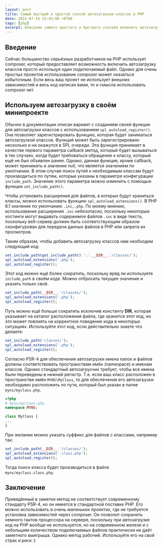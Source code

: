 ```yaml
---
layout: post
title: Самый быстрый и простой способ автозагрузки классов в PHP
date: 2022-07-16 23:43:00 +0700
tags: [php]
excerpt: Описание самого простого и быстрого способа включить автозагрузку классов в PHP. Он не соответствует стандартам PSR, но встроен в язык PHP.
---
```

## Введение

Сейчас большинство серьёзных разработчиков на PHP использует composer, который предоставляет возможность включить автозагрузку классов просто используя один подключаемый файл. Однако для очень простых проектов использование composer может оказаться избыточным. Если весь ваш проект не использует внешних зависимостей и весь код написан вами, то и смысла использовать composer нет.

## Используем автозагрузку в своём минипроекте

Обычно в документации описан вариант с созданием своей функции для автозагрузки классов с использованием `spl_autoload_register()`. Она позволяет зарегистрировать функцию, которая будет заниматься автозагрузкой классов. Функций может быть зарегистрировано несколько и ни окажутся в SPL очереди. Эта функция принимает в качестве первого параметра callback метод, который будет вызываться в тех случаях, когда будет требоваться обращение к классу, который ещё не был объявлен ранее. Однако, данная функция, кроме callback, может принимать и значение null, что является значением по умолчанию. В этом случае поиск путей к необходимым классам будут производиться по путям, которые указаны в параметре конфигурации `include_path`. Значение этого параметра можно изменить с помощью функции `set_include_path()`.

Чтобы установить расширения для файлов, в которых будут храниться классы, можно использовать функцию `spl_autoload_extensions()`. В PHP 8.1 значение по умолчанию `.inc,.php`. По моему мнению, использование расширения `.inc` небезопасно, поскольку некоторые хостинги могут выдавать содержимое файлов `.inc` в виде текста, поскольку веб-сервер должен быть соответствующим образом сконфигурован для передачи данных файлов в PHP или запрета их просмотров.

Таким образом, чтобы добавить автозагрузку классов нам необходим следующий код:

```php
set_include_path(get_include_path().':'.__DIR__.'/classes/');
spl_autoload_extensions('.php');
spl_autoload_register();
```

Этот код можно ещё более сократить, поскольку вряд ли используете `include_path` в своём коде. Можно отбросить текущее значение и указать только своё.

```php
set_include_path(__DIR__.'/classes/');
spl_autoload_extensions('.php');
spl_autoload_register();
```

Путь можно ещё больше сократить исключив константу __DIR__, которая указывает на каталог расположения файла, где хранится этот код, но это может повлиять на корректное поведение кода в некоторых ситуациях. Используйте этот код, если действительно знаете что делаете:

```php
set_include_path('classes/');
spl_autoload_extensions('.php');
spl_autoload_register();
```

Согласно PSR-4 для обеспечения автозагрузки имена папок и файлов должны соответствовать пространствам имён (namespace) и именам классов. Однако стандартный автозагрузчик требует, чтобы все имена были переведены в нижний регистр. Т.е. если ваш класс расположен в пространстве имён `MYNS\MyClass`, то для обеспечения его автозагрузки необходимо расположить по пути, который был указан в папке `myns/myclass.php`.

```php
<?php
# myns/myclass.php
namespace MYNS;

class MyClass {
...
}
```

При желании можно указать суффикс для файлов с классами, например так:

```php
set_include_path(__DIR__.'/classes/');
spl_autoload_extensions('.class.php');
spl_autoload_register();
```

Тогда поиск класса будет производиться в файле `myns/myclass.class.php`.

## Заключение

Приведённый в заметке метод не соответствует современному стандарту PSR-4, но он имеется в стандартной поставке PHP. Его можно использовать в очень маленьких проектах, где не требуется установка зависимостей через composer. Он позволит сохранить немного тактов процессора на сервере, поскольку при автозагрузке код на PHP вообще не используется, но на современном железе и с небольшим количеством подключаемых файлов практически не даёт заметного выигрыша. Однако метод рабочий. Используйте его на свой страх и риск :)
